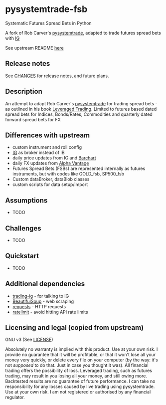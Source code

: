 # pysystemtrade-fsb

Systematic Futures Spread Bets in Python

A fork of Rob Carver's [pysystemtrade](https://github.com/robcarver17/pysystemtrade), adapted to trade futures 
spread bets with [IG](https://www.ig.com/uk)

See upstream README [here](https://github.com/robcarver17/pysystemtrade/blob/master/README.md)

## Release notes

See [CHANGES](CHANGES.md) for release notes, and future plans.

## Description

An attempt to adapt Rob Carver's [pysystemtrade](https://github.com/robcarver17/pysystemtrade) for trading
spread bets - as outlined in his book [Leveraged Trading](https://www.systematicmoney.org/leveraged-trading). Limited
to futures based dated spread bets for Indices, Bonds/Rates, Commodities and quarterly dated forward 
spread bets for FX

## Differences with upstream

- custom instrument and roll config
- [IG](https://www.ig.com/uk) as broker instead of IB
- daily price updates from IG and [Barchart](https://www.barchart.com/) 
- daily FX updates from [Alpha Vantage](https://www.alphavantage.co/)
- Futures Spread Bets (FSBs) are represented internally as futures instruments, but with codes like GOLD_fsb, SP500_fsb
- Custom dataBroker, dataBlob classes
- custom scripts for data setup/import

## Assumptions
- TODO

## Challenges
- TODO

## Quickstart
- TODO

## Additional dependencies

- [trading-ig](https://pypi.org/project/trading-ig/) - for talking to IG
- [BeautifulSoup](https://pypi.org/project/beautifulsoup4/) - web scraping
- [requests](https://pypi.org/project/requests/) - HTTP requests
- [ratelimit](https://pypi.org/project/ratelimit/) - avoid hitting API rate limits

## Licensing and legal (copied from upstream)

GNU v3 (See [LICENSE](LICENSE))

Absolutely no warranty is implied with this product. Use at your own risk. I provide no guarantee that it will be 
profitable, or that it won't lose all your money very quickly, or delete every file on your computer (by the way: it's 
not *supposed* to do that. Just in case you thought it was). All financial trading offers the possibility of loss. 
Leveraged trading, such as futures trading, may result in you losing all your money, and still owing more. Backtested 
results are no guarantee of future performance. I can take no responsibility for any losses caused by live trading 
using pysystemtrade. Use at your own risk. I am not registered or authorised by any financial regulator. 



